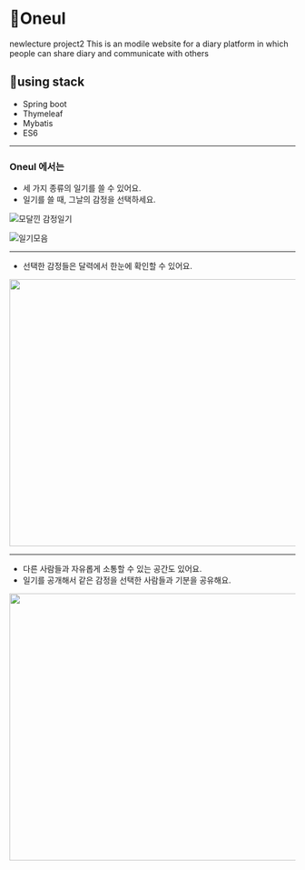 # 👋Oneul
newlecture project2
This is an modile website for a diary platform in which people can share diary and communicate with others

## 🌟using stack
- Spring boot 
- Thymeleaf
- Mybatis
- ES6

---
### Oneul 에서는 

- 세 가지 종류의 일기를 쓸 수 있어요.
- 일기를 쓸 때, 그날의 감정을 선택하세요.

![모달낀 감정일기](https://user-images.githubusercontent.com/76443750/128149745-c8e83489-fcfe-4807-8a10-996d42b17dce.png)

![일기모음](https://user-images.githubusercontent.com/76443750/128148470-9fecef25-d831-477f-8d39-a4c17df52376.png)

---
- 선택한 감정들은 달력에서 한눈에 확인할 수 있어요.

<img src="https://user-images.githubusercontent.com/76443750/128147234-29379335-4728-4f98-bcef-9222385aa277.png" width="520" height="470">

---

- 다른 사람들과 자유롭게 소통할 수 있는 공간도 있어요. 
- 일기를 공개해서 같은 감정을 선택한 사람들과 기분을 공유해요.

<img src="https://user-images.githubusercontent.com/76443750/128149322-8b1dbf40-41db-491a-89f1-635c3bb39894.png" width="520" height="470">

